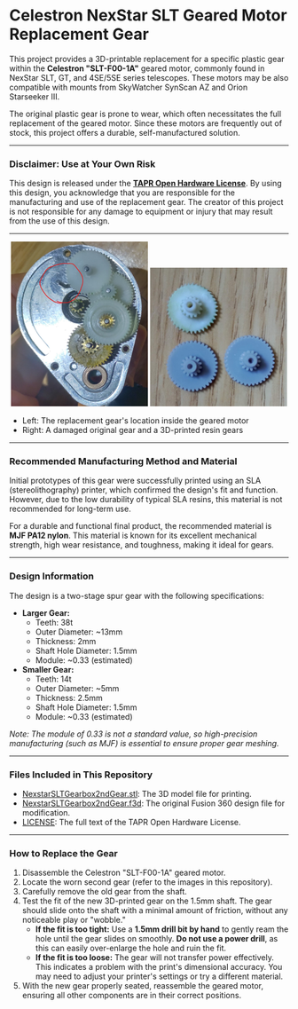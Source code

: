 # Celestron NexStar SLT Geared Motor Replacement Gear

This project provides a 3D-printable replacement for a specific plastic gear within the **Celestron "SLT-F00-1A"** geared motor, commonly found in NexStar SLT, GT, and 4SE/5SE series telescopes. These motors may be also compatible with mounts from SkyWatcher SynScan AZ and Orion Starseeker III.

The original plastic gear is prone to wear, which often necessitates the full replacement of the geared motor. Since these motors are frequently out of stock, this project offers a durable, self-manufactured solution.

---

### Disclaimer: Use at Your Own Risk

This design is released under the **[TAPR Open Hardware License](https://tapr.org/the-tapr-open-hardware-license/)**. By using this design, you acknowledge that you are responsible for the manufacturing and use of the replacement gear. The creator of this project is not responsible for any damage to equipment or injury that may result from the use of this design.

---

<div align="center">
<img src="imgs/img1.jpg" alt="Celestron geared motor with the target gear highlighted." width="49%">
<img src="imgs/img2.jpg" alt="Damaged original gear and a 3D-printed resin gear." width="49%">
</div>

* Left: The replacement gear's location inside the geared motor
* Right: A damaged original gear and a 3D-printed resin gears

---

### Recommended Manufacturing Method and Material

Initial prototypes of this gear were successfully printed using an SLA (stereolithography) printer, which confirmed the design's fit and function. However, due to the low durability of typical SLA resins, this material is not recommended for long-term use.

For a durable and functional final product, the recommended material is **MJF PA12 nylon**. This material is known for its excellent mechanical strength, high wear resistance, and toughness, making it ideal for gears.

---

### Design Information

The design is a two-stage spur gear with the following specifications:

* **Larger Gear:**
    * Teeth: 38t
    * Outer Diameter: ~13mm
    * Thickness: 2mm
    * Shaft Hole Diameter: 1.5mm
    * Module: ~0.33 (estimated)
* **Smaller Gear:**
    * Teeth: 14t
    * Outer Diameter: ~5mm
    * Thickness: 2.5mm
    * Shaft Hole Diameter: 1.5mm
    * Module: ~0.33 (estimated)



*Note: The module of 0.33 is not a standard value, so high-precision manufacturing (such as MJF) is essential to ensure proper gear meshing.*

---

### Files Included in This Repository

* [NexstarSLTGearbox2ndGear.stl](NexstarSLTGearbox2ndGear.stl): The 3D model file for printing.
* [NexstarSLTGearbox2ndGear.f3d](NexstarSLTGearbox2ndGear.f3d): The original Fusion 360 design file for modification.
* [LICENSE](LICENSE): The full text of the TAPR Open Hardware License.

---

### How to Replace the Gear

1.  Disassemble the Celestron "SLT-F00-1A" geared motor.
2.  Locate the worn second gear (refer to the images in this repository).
3.  Carefully remove the old gear from the shaft.
4.  Test the fit of the new 3D-printed gear on the 1.5mm shaft. The gear should slide onto the shaft with a minimal amount of friction, without any noticeable play or "wobble."
    * **If the fit is too tight:** Use a **1.5mm drill bit by hand** to gently ream the hole until the gear slides on smoothly. **Do not use a power drill**, as this can easily over-enlarge the hole and ruin the fit.
    * **If the fit is too loose:** The gear will not transfer power effectively. This indicates a problem with the print's dimensional accuracy. You may need to adjust your printer's settings or try a different material.
5.  With the new gear properly seated, reassemble the geared motor, ensuring all other components are in their correct positions.
